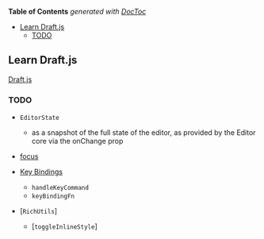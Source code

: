 <!-- START doctoc generated TOC please keep comment here to allow auto update -->
<!-- DON'T EDIT THIS SECTION, INSTEAD RE-RUN doctoc TO UPDATE -->
**Table of Contents**  *generated with [DocToc](https://github.com/thlorenz/doctoc)*

- [Learn Draft.js](#learn-draftjs)
  - [TODO](#todo)

<!-- END doctoc generated TOC please keep comment here to allow auto update -->

## Learn Draft.js

[Draft.js](https://facebook.github.io/draft-js/)

### TODO 

  - `EditorState`
    - as a snapshot of the full state of the editor, as provided by the Editor core via the onChange prop

  - [focus](https://github.com/facebook/draft-js/blob/master/examples/plaintext/plaintext.html)

  - [Key Bindings](https://facebook.github.io/draft-js/docs/advanced-topics-key-bindings.html)
    - `handleKeyCommand`
    - `keyBindingFn`

  - [`RichUtils`]
    - [`toggleInlineStyle`]